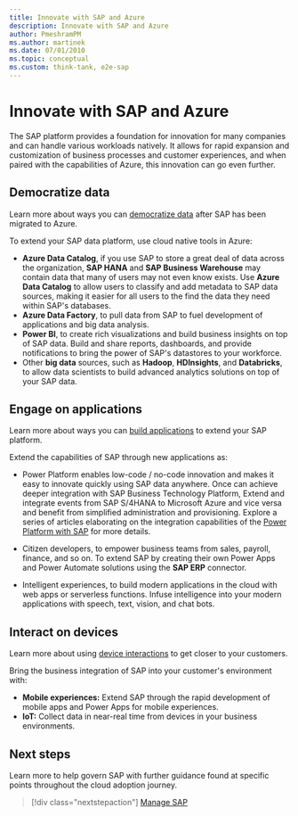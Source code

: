 ```yaml
---
title: Innovate with SAP and Azure
description: Innovate with SAP and Azure
author: PmeshramPM
ms.author: martinek
ms.date: 07/01/2010
ms.topic: conceptual
ms.custom: think-tank, e2e-sap
---
```


# Innovate with SAP and Azure

The SAP platform provides a foundation for innovation for many companies and can handle various workloads natively. It allows for rapid expansion and customization of business processes and customer experiences, and when paired with the capabilities of Azure, this innovation can go even further.

## Democratize data

Learn more about ways you can [democratize data](../../innovate/best-practices/data.md) after SAP has been migrated to Azure.

To extend your SAP data platform, use cloud native tools in Azure:

- **Azure Data Catalog**, if you use SAP to store a great deal of data across the organization, **SAP HANA** and **SAP Business Warehouse** may contain data that many of users may not even know exists. Use **Azure Data Catalog** to allow users to classify and add metadata to SAP data sources, making it easier for all users to the find the data they need within SAP's databases.
- **Azure Data Factory**, to pull data from SAP to fuel development of applications and big data analysis.
- **Power BI**, to create rich visualizations and build business insights on top of SAP data. Build and share reports, dashboards, and provide notifications to bring the power of SAP's datastores to your workforce.
- Other **big data** sources, such as **Hadoop**, **HDInsights**, and **Databricks**, to allow data scientists to build advanced analytics solutions on top of your SAP data.

## Engage on applications

Learn more about ways you can [build applications](../../innovate/best-practices/apps.md) to extend your SAP platform.

Extend the capabilities of SAP through new applications as:

- Power Platform enables low-code / no-code innovation and makes it easy to innovate quickly using SAP data anywhere. Once can achieve  deeper integration with SAP Business Technology Platform, Extend and integrate events from SAP S/4HANA to Microsoft Azure and vice versa and benefit from simplified administration and provisioning. Explore a series of articles elaborating on the integration capabilities of the [Power Platform with SAP](./sap-lza-sap-powerplatform-fundamental.md) for more details.

- Citizen developers, to empower business teams from sales, payroll, finance, and so on. To extend SAP by creating their own Power Apps and Power Automate solutions using the **SAP ERP** connector.
- Intelligent experiences, to build modern applications in the cloud with web apps or serverless functions. Infuse intelligence into your modern applications with speech, text, vision, and chat bots.

## Interact on devices

Learn more about using [device interactions](../../innovate/best-practices/devices.md) to get closer to your customers.

Bring the business integration of SAP into your customer's environment with:

- **Mobile experiences:** Extend SAP through the rapid development of mobile apps and Power Apps for mobile experiences.
- **IoT:** Collect data in near-real time from devices in your business environments.

## Next steps

Learn more to help govern SAP with further guidance found at specific points throughout the cloud adoption journey.

> [!div class="nextstepaction"]
> [Manage SAP](./manage.md)
